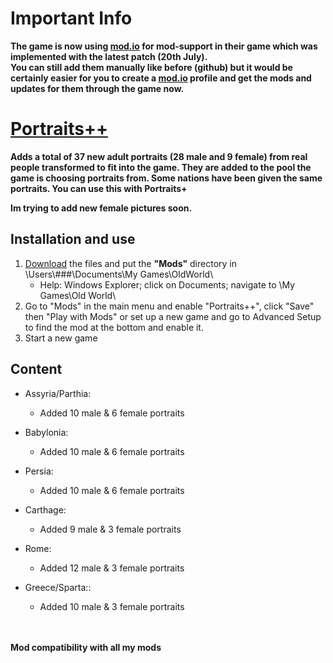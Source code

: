 # Important Info
**The game is now using [mod.io](https://oldworld.mod.io/) for mod-support in their game which was implemented with the latest patch (20th July).<br>
You can still add them manually like before (github) but it would be certainly easier for you to create a [mod.io](https://oldworld.mod.io/) profile and get the mods and updates for them through the game now.**

# [Portraits++](https://github.com/ShadowDuke/OW_Portraits-Plus-Plus/wiki)
**Adds a total of 37 new adult portraits (28 male and 9 female) from real people transformed to fit into the game. They are added to the pool the game is choosing portraits from. Some nations have been given the same portraits. You can use this with Portraits+**

**Im trying to add new female pictures soon.**

## Installation and use

1. [Download](https://github.com/ShadowDuke/OW_Portraits-Plus-Plus/archive/master.zip) the files and put the **"Mods"** directory in \Users\\###\Documents\My Games\OldWorld\
   - Help: Windows Explorer; click on Documents; navigate to \My Games\Old World\
2. Go to "Mods" in the main menu and enable "Portraits++", click "Save" then "Play with Mods" or set up a new game and go to Advanced Setup to find the mod at the bottom and enable it. 
3. Start a new game

## Content

- Assyria/Parthia:
   - Added 10 male & 6 female portraits
   
- Babylonia:
   - Added 10 male & 6 female portraits
   
- Persia:
   - Added 10 male & 6 female portraits
   
- Carthage:
   - Added 9 male & 3 female portraits
   
- Rome:
   - Added 12 male & 3 female portraits
   
- Greece/Sparta::
   - Added 10 male & 3 female portraits
   
<br><br>
**Mod compatibility with all my mods**
